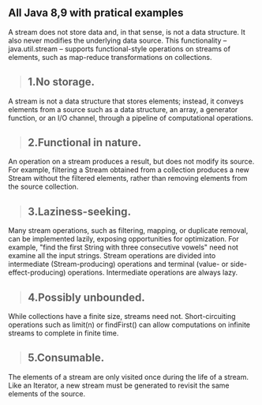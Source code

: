 ## All Java 8,9 with pratical examples

A stream does not store data and, in that sense, is not a data structure. It also never modifies the underlying data source.
This functionality – java.util.stream – supports functional-style operations on streams of elements, such as map-reduce transformations on collections.

>## 1.No storage.
A stream is not a data structure that stores elements; instead, it conveys elements from a source such as a data structure, an array, a generator function, or an I/O channel, through a pipeline of computational operations.

>## 2.Functional in nature.
An operation on a stream produces a result, but does not modify its source. For example, filtering a Stream obtained from a collection produces a new Stream without the filtered elements, rather than removing elements from the source collection.

>## 3.Laziness-seeking.
 Many stream operations, such as filtering, mapping, or duplicate removal, can be implemented lazily, exposing opportunities for optimization. For example, "find the first String with three consecutive vowels" need not examine all the input strings. Stream operations are divided into intermediate (Stream-producing) operations and terminal (value- or side-effect-producing) operations. Intermediate operations are always lazy.

>## 4.Possibly unbounded.
While collections have a finite size, streams need not. Short-circuiting operations such as limit(n) or findFirst() can allow computations on infinite streams to complete in finite time.

>## 5.Consumable.
The elements of a stream are only visited once during the life of a stream. Like an Iterator, a new stream must be generated to revisit the same elements of the source.
